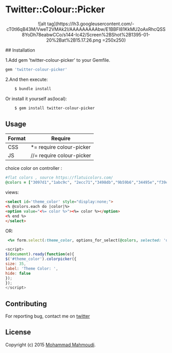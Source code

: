 # Twitter::Colour::Picker
<p align="center">
![alt tag](https://lh3.googleusercontent.com/-cT0tI6qB43M/VweT2VMAk2I/AAAAAAAAAbw/E1BBFI81KkMU2oAxRhcQSS8YoDh78eabwCCo/s144-Ic42/Screen%2BShot%2B1395-01-20%2Bat%2B15.17.26.png =250x250)
</p>
## Installation

1.Add gem 'twitter-colour-picker' to your Gemfile.

```ruby
gem 'twitter-colour-picker'
```

2.And then execute:
```bash
    $ bundle install
```
Or install it yourself as(local):
```bash
    $ gem install twitter-colour-picker
```
## Usage


| Format | Require |
| --- | --- |
| CSS |  *= require colour-picker |
| JS | //= require colour-picker |


choice color on controller :
```ruby
#flat colors , source https://flatuicolors.com/
@colors = ["3097d1","1abc9c", "2ecc71","3498db","9b59b6","34495e","f39c12","d35400","c0392b","bdc3c7","7f8c8d","f1c40f"]
```
views:
```html
<select id='theme_color' style="display:none;">
<% @colors.each do |color|%>
<option value="<%= color %>"><%= color %></option>
<% end %>
</select>

```
OR:
```ruby
 <%= form.select(:theme_color, options_for_select(@colors, selected: 'user selected'),{},{:class=>"...",:id=>'theme_color',:style=>'display:none;'}) %>
```


```javascript
<script>
$(document).ready(function(e){
$('#theme_color').colorpicker({
size: 35,
label: 'Theme Color: ',
hide: false
});
});
</script>
```

## Contributing

For reporting bug, contact me on [twitter](https://twitter.com/mm580486)


## License

Copyright (c) 2015 [Mohammad Mahmoudi](https://twitter.com/mm580486).